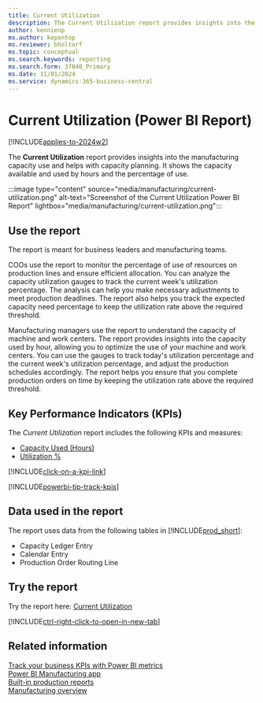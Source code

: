 ```yaml
---
title: Current Utilization
description: The Current Utilization report provides insights into the manufacturing capacity use and helps with capacity planning.
author: kennienp
ms.author: kepontop
ms.reviewer: bholtorf
ms.topic: conceptual
ms.search.keywords: reporting
ms.search.form: 37040_Primary
ms.date: 11/01/2024
ms.service: dynamics-365-business-central
---
```


# Current Utilization (Power BI Report)

[!INCLUDE[applies-to-2024w2](includes/applies-to-2024w2.md)]

The **Current Utilization** report provides insights into the manufacturing capacity use and helps with capacity planning. It shows the capacity available and used by hours and the percentage of use.

:::image type="content" source="media/manufacturing/current-utilization.png" alt-text="Screenshot of the Current Utilization Power BI Report" lightbox="media/manufacturing/current-utilization.png":::

## Use the report

The report is meant for business leaders and manufacturing teams.

COOs use the report to monitor the percentage of use of resources on production lines and ensure efficient allocation. You can analyze the capacity utilization gauges to track the current week's utilization percentage. The analysis can help you make necessary adjustments to meet production deadlines. The report also helps you track the expected capacity need percentage to keep the utilization rate above the required threshold.

Manufacturing managers use the report to understand the capacity of machine and work centers. The report provides insights into the capacity used by hour, allowing you to optimize the use of your machine and work centers. You can use the gauges to track today's utilization percentage and the current week's utilization percentage, and adjust the production schedules accordingly. The report helps you ensure that you complete production orders on time by keeping the utilization rate above the required threshold.

## Key Performance Indicators (KPIs)

The *Current Utilization* report includes the following KPIs and measures: 

- [Capacity Used (Hours)](manufacturing-powerbi-kpis.md#capacity-used-hours)
- [Utilization %](manufacturing-powerbi-kpis.md#utilization)

[!INCLUDE[click-on-a-kpi-link](includes/click-on-a-kpi-link.md)] 

[!INCLUDE[powerbi-tip-track-kpis](includes/powerbi-tip-track-kpis.md)]

## Data used in the report

The report uses data from the following tables in [!INCLUDE[prod_short](includes/prod_short.md)]:

- Capacity Ledger Entry
- Calendar Entry
- Production Order Routing Line

## Try the report

Try the report here: [Current Utilization](https://businesscentral.dynamics.com?page=37040)

[!INCLUDE[ctrl-right-click-to-open-in-new-tab](includes/ctrl-right-click-to-open-in-new-tab.md)]

## Related information

[Track your business KPIs with Power BI metrics](track-kpis-with-power-bi-metrics.md)  
[Power BI Manufacturing app](manufacturing-powerbi-app.md)  
[Built-in production reports](production-reports.md)  
[Manufacturing overview](production-manage-manufacturing.md)  

